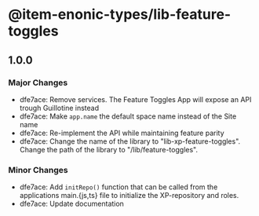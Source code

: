 # @item-enonic-types/lib-feature-toggles

## 1.0.0

### Major Changes

- dfe7ace: Remove services. The Feature Toggles App will expose an API trough Guillotine instead
- dfe7ace: Make `app.name` the default space name instead of the Site name
- dfe7ace: Re-implement the API while maintaining feature parity
- dfe7ace: Change the name of the library to "lib-xp-feature-toggles". Change the path of the library to "/lib/feature-toggles".

### Minor Changes

- dfe7ace: Add `initRepo()` function that can be called from the applications main.{js,ts} file to initialize the XP-repository and roles.
- dfe7ace: Update documentation
